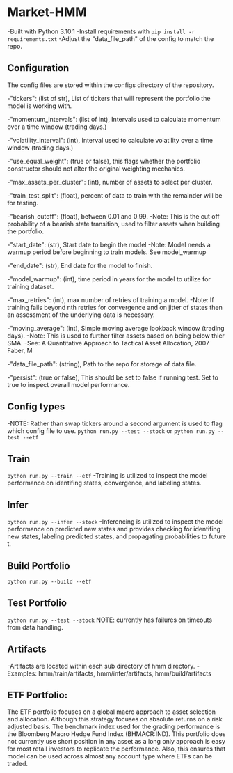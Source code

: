 # Market-HMM
-Built with Python 3.10.1
-Install requirements with `pip install -r requirements.txt`
-Adjust the "data_file_path" of the config to match the repo.

## Configuration
The config files are stored within the configs directory of the repository. 

-"tickers": (list of str), List of tickers that will represent the portfolio the model is working with.

-"momentum_intervals": (list of int), Intervals used to calculate momentum over a time window (trading days.)

-"volatility_interval": (int), Interval used to calculate volatility over a time window (trading days.)

-"use_equal_weight": (true or false), this flags whether the portfolio constructor should not alter the original weighting mechanics.

-"max_assets_per_cluster": (int), number of assets to select per cluster.

-"train_test_split": (float), percent of data to train with the remainder will be for testing.

-"bearish_cutoff": (float), between 0.01 and 0.99.
-Note: This is the cut off probability of a bearish state transition, used to filter assets when building the portfolio.

-"start_date": (str), Start date to begin the model
-Note: Model needs a warmup period before beginning to train models. See model_warmup

-"end_date": (str), End date for the model to finish.

-"model_warmup": (int), time period in years for the model to utilize for training dataset.

-"max_retries": (int), max number of retries of training a model.
-Note: If training fails beyond nth retries for convergence and on jitter of states then an assessment of the underlying data is necessary.

-"moving_average": (int), Simple moving average lookback window (trading days).
-Note: This is used to further filter assets based on being below thier SMA.
-See: A Quantitative Approach to Tactical Asset Allocation, 2007 Faber, M

-"data_file_path": (string), Path to the repo for storage of data file.

-"persist": (true or false), This should be set to false if running test. Set to true to inspect overall model performance.

## Config types
-NOTE: Rather than swap tickers around a second argument is used to flag which config file to use.
`python run.py --test --stock` or `python run.py --test --etf`

## Train
`python run.py --train --etf`
-Training is utilized to inspect the model performance on identifing states, convergence, and labeling states.

## Infer
`python run.py --infer --stock`
-Inferencing is utilized to inspect the model performance on predicted new states and provides checking for identifing new states, labeling predicted states, and propagating probabilities to future t.

## Build Portfolio
`python run.py --build --etf`

## Test Portfolio
`python run.py --test --stock`
NOTE: currently has failures on timeouts from data handling.

## Artifacts
-Artifacts are located within each sub directory of hmm directory.
-Examples: hmm/train/artifacts, hmm/infer/artifacts, hmm/build/artifacts

## ETF Portfolio:

The ETF portfolio focuses on a global macro approach to asset selection and allocation. Although this strategy focuses on absolute returns on a risk adjusted basis. The benchmark index used for the grading performance is the Bloomberg Macro Hedge Fund Index (BHMACR:IND). This portfolio does not currently use short position in any asset as a long only approach is easy for most retail investors to replicate the performance. Also, this ensures that model can be used across almost any account type where ETFs can be traded.
